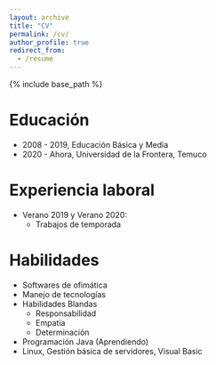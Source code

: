 ```yaml
---
layout: archive
title: "CV"
permalink: /cv/
author_profile: true
redirect_from:
  - /resume
---
```


{% include base_path %}

Educación
======
* 2008 - 2019, Educación Básica y Media
* 2020 - Ahora, Universidad de la Frontera, Temuco

Experiencia laboral
======
* Verano 2019 y Verano 2020:
  * Trabajos de temporada
  
Habilidades
======
* Softwares de ofimática
* Manejo de tecnologías
* Habilidades Blandas
  * Responsabilidad
  * Empatía
  * Determinación
* Programación Java (Aprendiendo)
* Linux, Gestión básica de servidores, Visual Basic

